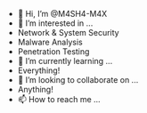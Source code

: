 - 👋 Hi, I’m @M4SH4-M4X
- 👀 I’m interested in ...
-   Network & System Security
-   Malware Analysis
-   Penetration Testing
- 🌱 I’m currently learning ...
-   Everything!
- 💞️ I’m looking to collaborate on ...
-   Anything!
- 📫 How to reach me ...

<!---
M4SH4-M4X/M4SH4-M4X is a ✨ special ✨ repository because its `README.md` (this file) appears on your GitHub profile.
You can click the Preview link to take a look at your changes.
--->
